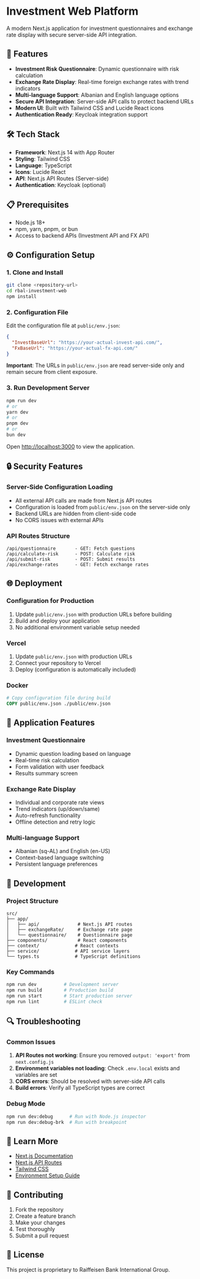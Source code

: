 # Investment Web Platform

A modern Next.js application for investment questionnaires and exchange rate display with secure server-side API integration.

## 🚀 Features

- **Investment Risk Questionnaire**: Dynamic questionnaire with risk calculation
- **Exchange Rate Display**: Real-time foreign exchange rates with trend indicators
- **Multi-language Support**: Albanian and English language options
- **Secure API Integration**: Server-side API calls to protect backend URLs
- **Modern UI**: Built with Tailwind CSS and Lucide React icons
- **Authentication Ready**: Keycloak integration support

## 🛠️ Tech Stack

- **Framework**: Next.js 14 with App Router
- **Styling**: Tailwind CSS
- **Language**: TypeScript
- **Icons**: Lucide React
- **API**: Next.js API Routes (Server-side)
- **Authentication**: Keycloak (optional)

## 📋 Prerequisites

- Node.js 18+ 
- npm, yarn, pnpm, or bun
- Access to backend APIs (Investment API and FX API)

## ⚙️ Configuration Setup

### 1. Clone and Install

```bash
git clone <repository-url>
cd rbal-investment-web
npm install
```

### 2. Configuration File

Edit the configuration file at `public/env.json`:

```json
{
  "InvestBaseUrl": "https://your-actual-invest-api.com/",
  "FxBaseUrl": "https://your-actual-fx-api.com/"
}
```

**Important**: The URLs in `public/env.json` are read server-side only and remain secure from client exposure.

### 3. Run Development Server

```bash
npm run dev
# or
yarn dev
# or
pnpm dev
# or
bun dev
```

Open [http://localhost:3000](http://localhost:3000) to view the application.

## 🔒 Security Features

### Server-Side Configuration Loading
- All external API calls are made from Next.js API routes
- Configuration is loaded from `public/env.json` on the server-side only
- Backend URLs are hidden from client-side code
- No CORS issues with external APIs

### API Routes Structure
```
/api/questionnaire       - GET: Fetch questions
/api/calculate-risk      - POST: Calculate risk
/api/submit-risk         - POST: Submit results  
/api/exchange-rates      - GET: Fetch exchange rates
```

## 🌐 Deployment

### Configuration for Production
1. Update `public/env.json` with production URLs before building
2. Build and deploy your application
3. No additional environment variable setup needed

### Vercel
1. Update `public/env.json` with production URLs
2. Connect your repository to Vercel
3. Deploy (configuration is automatically included)

### Docker
```dockerfile
# Copy configuration file during build
COPY public/env.json ./public/env.json
```

## 📱 Application Features

### Investment Questionnaire
- Dynamic question loading based on language
- Real-time risk calculation
- Form validation with user feedback
- Results summary screen

### Exchange Rate Display  
- Individual and corporate rate views
- Trend indicators (up/down/same)
- Auto-refresh functionality
- Offline detection and retry logic

### Multi-language Support
- Albanian (sq-AL) and English (en-US)
- Context-based language switching
- Persistent language preferences

## 🔧 Development

### Project Structure
```
src/
├── app/
│   ├── api/              # Next.js API routes
│   ├── exchangeRate/     # Exchange rate page
│   └── questionnaire/    # Questionnaire page
├── components/           # React components
├── context/             # React contexts
├── service/             # API service layers
└── types.ts             # TypeScript definitions
```

### Key Commands
```bash
npm run dev          # Development server
npm run build        # Production build
npm run start        # Start production server
npm run lint         # ESLint check
```

## 🔍 Troubleshooting

### Common Issues

1. **API Routes not working**: Ensure you removed `output: 'export'` from `next.config.js`
2. **Environment variables not loading**: Check `.env.local` exists and variables are set
3. **CORS errors**: Should be resolved with server-side API calls
4. **Build errors**: Verify all TypeScript types are correct

### Debug Mode
```bash
npm run dev:debug      # Run with Node.js inspector
npm run dev:debug-brk  # Run with breakpoint
```

## 📖 Learn More

- [Next.js Documentation](https://nextjs.org/docs)
- [Next.js API Routes](https://nextjs.org/docs/app/building-your-application/routing/route-handlers)
- [Tailwind CSS](https://tailwindcss.com/docs)
- [Environment Setup Guide](./ENVIRONMENT_SETUP.md)

## 🤝 Contributing

1. Fork the repository
2. Create a feature branch
3. Make your changes
4. Test thoroughly
5. Submit a pull request

## 📄 License

This project is proprietary to Raiffeisen Bank International Group.
